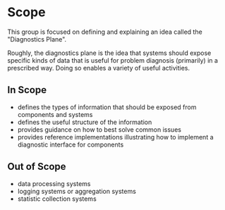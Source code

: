 # Scope

This group is focused on defining and explaining an idea called the
"Diagnostics Plane".

Roughly, the diagnostics plane is the idea that systems should expose specific
kinds of data that is useful for problem diagnosis (primarily) in a prescribed
way.  Doing so enables a variety of useful activities.

## In Scope

* defines the types of information that should be exposed from components and systems
* defines the useful structure of the information
* provides guidance on how to best solve common issues
* provides reference implementations illustrating how to implement a diagnostic
  interface for components

## Out of Scope

* data processing systems
* logging systems or aggregation systems
* statistic collection systems
